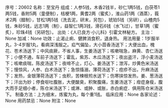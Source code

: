 序号：20602
名称：至宝丹
组成：人参5钱，木香2钱半，砂仁1两5钱，白茯苓1两5钱，香附5两（童便制），桔梗1两，黄耆2两（蜜炙），淮山药1两（酒蒸），莪术2两（醋制），甘松1两5钱（洗去泥，研末，另包），琥珀5钱（另研），山楂肉5钱，朱砂5钱，远志1两（制），益智仁1两3钱，滑石6钱（水飞过），甘草1两（蜜炙），珍珠4钱（另研包）。
出处：《人已良方·小儿科》引霍文林秘方。
主治：None
加减：None
功效：止渴止痢、健脾消食积，退身热。
用法用量：1岁服半丸，3-4岁服1丸，看病深浅服之。疝气偏坠，大小茴香汤送下；大便出血，槐花、苍术汤送下；中风痰厥，不省人事，生姜汤送下；咳嗽喘急，麻黄、杏仁汤送下；小便不通，车前子汤送下；霍乱，紫苏、木瓜汤送下；夜出盗汗，浮小麦汤送下；咳嗽痰喘，陈皮汤送下；夜啼不止，灯心、姜汤送下；泄泻，炒黄色米汤送下；慢惊风，人参、白术汤送下；急惊搐溺，薄荷汤送下；痘疹不出，升麻汤送下；发热，金银薄荷汤送下；虫积，苦楝根煎水送下；伤寒挟惊发热，姜、葱汤送下；汗出为妙；停食呕吐腹胀，大便酸臭，积聚腹痛，生姜汤送下；疳症身瘦，腹大而手足细小者，陈仓米汤送下；或淋、或肿、或胀，赤白痢症．俱用陈仓米汤送下。
制备方法：上为细末，炼蜜为丸，每个重1钱。
临床应用：None
各家论述：None
用药禁忌：None
附注：None
